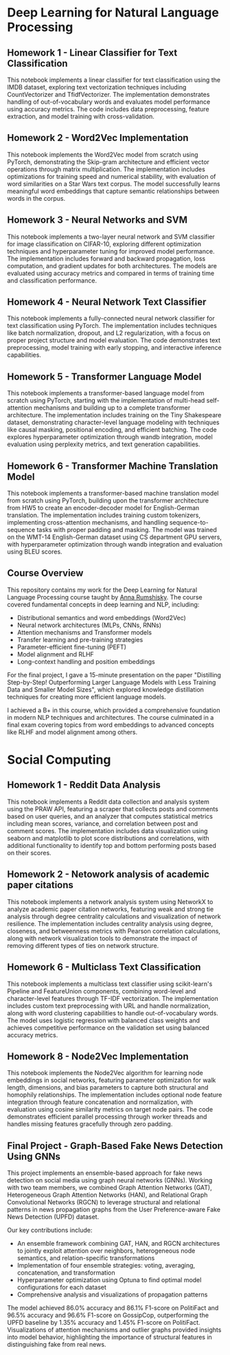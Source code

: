 # Deep Learning for Natural Language Processing 

## Homework 1 - Linear Classifier for Text Classification

This notebook implements a linear classifier for text classification using the IMDB dataset, exploring text vectorization techniques including CountVectorizer and TfidfVectorizer. The implementation demonstrates handling of out-of-vocabulary words and evaluates model performance using accuracy metrics. The code includes data preprocessing, feature extraction, and model training with cross-validation.

## Homework 2 - Word2Vec Implementation

This notebook implements the Word2Vec model from scratch using PyTorch, demonstrating the Skip-gram architecture and efficient vector operations through matrix multiplication. The implementation includes optimizations for training speed and numerical stability, with evaluation of word similarities on a Star Wars text corpus. The model successfully learns meaningful word embeddings that capture semantic relationships between words in the corpus.

## Homework 3 - Neural Networks and SVM

This notebook implements a two-layer neural network and SVM classifier for image classification on CIFAR-10, exploring different optimization techniques and hyperparameter tuning for improved model performance. The implementation includes forward and backward propagation, loss computation, and gradient updates for both architectures. The models are evaluated using accuracy metrics and compared in terms of training time and classification performance.

## Homework 4 - Neural Network Text Classifier

This notebook implements a fully-connected neural network classifier for text classification using PyTorch. The implementation includes techniques like batch normalization, dropout, and L2 regularization, with a focus on proper project structure and model evaluation. The code demonstrates text preprocessing, model training with early stopping, and interactive inference capabilities.

## Homework 5 - Transformer Language Model

This notebook implements a transformer-based language model from scratch using PyTorch, starting with the implementation of multi-head self-attention mechanisms and building up to a complete transformer architecture. The implementation includes training on the Tiny Shakespeare dataset, demonstrating character-level language modeling with techniques like causal masking, positional encoding, and efficient batching. The code explores hyperparameter optimization through wandb integration, model evaluation using perplexity metrics, and text generation capabilities.

## Homework 6 - Transformer Machine Translation Model

This notebook implements a transformer-based machine translation model from scratch using PyTorch, building upon the transformer architecture from HW5 to create an encoder-decoder model for English-German translation. The implementation includes training custom tokenizers, implementing cross-attention mechanisms, and handling sequence-to-sequence tasks with proper padding and masking. The model was trained on the WMT-14 English-German dataset using CS department GPU servers, with hyperparameter optimization through wandb integration and evaluation using BLEU scores.

## Course Overview

This repository contains my work for the Deep Learning for Natural Language Processing course taught by [Anna Rumshisky](https://scholar.google.com/citations?user=_Q1uzVYAAAAJ&hl=en). The course covered fundamental concepts in deep learning and NLP, including:

- Distributional semantics and word embeddings (Word2Vec)
- Neural network architectures (MLPs, CNNs, RNNs)
- Attention mechanisms and Transformer models
- Transfer learning and pre-training strategies
- Parameter-efficient fine-tuning (PEFT)
- Model alignment and RLHF
- Long-context handling and position embeddings

For the final project, I gave a 15-minute presentation on the paper "Distilling Step-by-Step! Outperforming Larger Language Models with Less Training Data and Smaller Model Sizes", which explored knowledge distillation techniques for creating more efficient language models.

I achieved a B+ in this course, which provided a comprehensive foundation in modern NLP techniques and architectures. The course culminated in a final exam covering topics from word embeddings to advanced concepts like RLHF and model alignment among others.

# Social Computing 

## Homework 1 - Reddit Data Analysis

This notebook implements a Reddit data collection and analysis system using the PRAW API, featuring a scraper that collects posts and comments based on user queries, and an analyzer that computes statistical metrics including mean scores, variance, and correlation between post and comment scores. The implementation includes data visualization using seaborn and matplotlib to plot score distributions and correlations, with additional functionality to identify top and bottom performing posts based on their scores.

## Homework 2 - Netowork analysis of academic paper citations

This notebook implements a network analysis system using NetworkX to analyze academic paper citation networks, featuring weak and strong tie analysis through degree centrality calculations and visualization of network resilience. The implementation includes centrality analysis using degree, closeness, and betweenness metrics with Pearson correlation calculations, along with network visualization tools to demonstrate the impact of removing different types of ties on network structure.

## Homework 6 - Multiclass Text Classification

This notebook implements a multiclass text classifier using scikit-learn's Pipeline and FeatureUnion components, combining word-level and character-level features through TF-IDF vectorization. The implementation includes custom text preprocessing with URL and handle normalization, along with word clustering capabilities to handle out-of-vocabulary words. The model uses logistic regression with balanced class weights and achieves competitive performance on the validation set using balanced accuracy metrics.

## Homework 8 - Node2Vec Implementation

This notebook implements the Node2Vec algorithm for learning node embeddings in social networks, featuring parameter optimization for walk length, dimensions, and bias parameters to capture both structural and homophily relationships. The implementation includes optional node feature integration through feature concatenation and normalization, with evaluation using cosine similarity metrics on target node pairs. The code demonstrates efficient parallel processing through worker threads and handles missing features gracefully through zero padding.

## Final Project - Graph-Based Fake News Detection Using GNNs

This project implements an ensemble-based approach for fake news detection on social media using graph neural networks (GNNs). Working with two team members, we combined Graph Attention Networks (GAT), Heterogeneous Graph Attention Networks (HAN), and Relational Graph Convolutional Networks (RGCN) to leverage structural and relational patterns in news propagation graphs from the User Preference-aware Fake News Detection (UPFD) dataset.

Our key contributions include:
- An ensemble framework combining GAT, HAN, and RGCN architectures to jointly exploit attention over neighbors, heterogeneous node semantics, and relation-specific transformations
- Implementation of four ensemble strategies: voting, averaging, concatenation, and transformation
- Hyperparameter optimization using Optuna to find optimal model configurations for each dataset
- Comprehensive analysis and visualizations of propagation patterns

The model achieved 86.0% accuracy and 86.1% F1-score on PolitiFact and 96.5% accuracy and 96.6% F1-score on GossipCop, outperforming the UPFD baseline by 1.35% accuracy and 1.45% F1-score on PolitiFact. Visualizations of attention mechanisms and outlier graphs provided insights into model behavior, highlighting the importance of structural features in distinguishing fake from real news.




